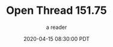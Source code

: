 ---
layout: podcast
title: "Open Thread 151.75"
author: a reader
description: https://slatestarcodex.com/2020/04/15/open-thread-151-75/
date: 2020-04-15 08:30:00 PDT
length: 60767
duration: 15
guid: open-thread-151-75
---